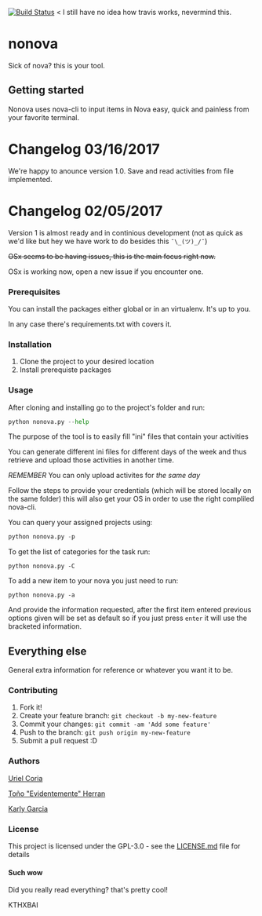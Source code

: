 [![Build Status](https://travis-ci.org/ucoria-itexico/nonova.svg?branch=master)](https://travis-ci.org/ucoria-itexico/nonova) < I still have no idea how travis works, nevermind this.
# nonova
Sick of nova? this is your tool.

## Getting started
Nonova uses nova-cli to input items in Nova easy, quick and painless from your favorite terminal.

# Changelog 03/16/2017

We're happy to anounce version 1.0. Save and read activities from file implemented.

# Changelog 02/05/2017

Version 1 is almost ready and in continious development
(not as quick as we'd like but hey we have work to do besides this `¯\_(ツ)_/¯`)

~~OSx seems to be having issues, this is the main focus right now.~~

OSx is working now, open a new issue if you encounter one.

### Prerequisites

You can install the packages either global or in an virtualenv. It's up to you.

In any case there's requirements.txt with covers it.

### Installation

1. Clone the project to your desired location
2. Install prerequiste packages

### Usage

After cloning and installing go to the project's folder and run:
```python
python nonova.py --help
```

The purpose of the tool is to easily fill "ini" files that contain your activities

You can generate different ini files for different days of the week and thus retrieve and upload those activities in another time.

*REMEMBER* You can only upload activites for _the same day_

Follow the steps to provide your credentials (which will be stored locally on the same folder)
this will also get your OS in order to use the right compliled nova-cli.

You can query your assigned projects using:
```python
python nonova.py -p
```

To get the list of categories for the task run:
```
python nonova.py -C
```

To add a new item to your nova you just need to run:
```
python nonova.py -a
```
And provide the information requested, after the first item entered previous options given will be set as default
so if you just press `enter` it will use the bracketed information.

## Everything else

General extra information for reference or whatever you want it to be.

### Contributing

1. Fork it!
2. Create your feature branch: `git checkout -b my-new-feature`
3. Commit your changes: `git commit -am 'Add some feature'`
4. Push to the branch: `git push origin my-new-feature`
5. Submit a pull request :D

### Authors

[Uriel Coria](https://github.com/ucoria-itexico/ "lol you're already here")

[Toño "Evidentemente" Herran](https://github.com/antonioherran "his github")

[Karly Garcia](https://github.com/KarlyGrCm "Karly's stuff")


### License

This project is licensed under the GPL-3.0 - see the [LICENSE.md](LICENSE.md) file for details

#### Such wow
Did you really read everything? that's pretty cool! 

KTHXBAI
